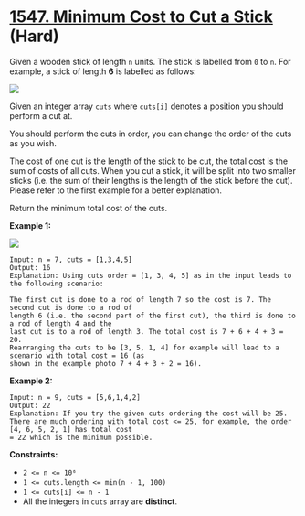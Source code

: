# [1547. Minimum Cost to Cut a Stick][link] (Hard)

[link]: https://leetcode.com/problems/minimum-cost-to-cut-a-stick/

Given a wooden stick of length `n` units. The stick is labelled from `0` to `n`. For example, a
stick of length **6** is labelled as follows:

![](https://assets.leetcode.com/uploads/2020/07/21/statement.jpg)

Given an integer array `cuts` where `cuts[i]` denotes a position you should perform a cut at.

You should perform the cuts in order, you can change the order of the cuts as you wish.

The cost of one cut is the length of the stick to be cut, the total cost is the sum of costs of all
cuts. When you cut a stick, it will be split into two smaller sticks (i.e. the sum of their lengths
is the length of the stick before the cut). Please refer to the first example for a better
explanation.

Return the minimum total cost of the cuts.

**Example 1:**

![](https://assets.leetcode.com/uploads/2020/07/23/e1.jpg)

```
Input: n = 7, cuts = [1,3,4,5]
Output: 16
Explanation: Using cuts order = [1, 3, 4, 5] as in the input leads to the following scenario:

The first cut is done to a rod of length 7 so the cost is 7. The second cut is done to a rod of
length 6 (i.e. the second part of the first cut), the third is done to a rod of length 4 and the
last cut is to a rod of length 3. The total cost is 7 + 6 + 4 + 3 = 20.
Rearranging the cuts to be [3, 5, 1, 4] for example will lead to a scenario with total cost = 16 (as
shown in the example photo 7 + 4 + 3 + 2 = 16).
```

**Example 2:**

```
Input: n = 9, cuts = [5,6,1,4,2]
Output: 22
Explanation: If you try the given cuts ordering the cost will be 25.
There are much ordering with total cost <= 25, for example, the order [4, 6, 5, 2, 1] has total cost
= 22 which is the minimum possible.
```

**Constraints:**

- `2 <= n <= 10⁶`
- `1 <= cuts.length <= min(n - 1, 100)`
- `1 <= cuts[i] <= n - 1`
- All the integers in `cuts` array are **distinct**.
